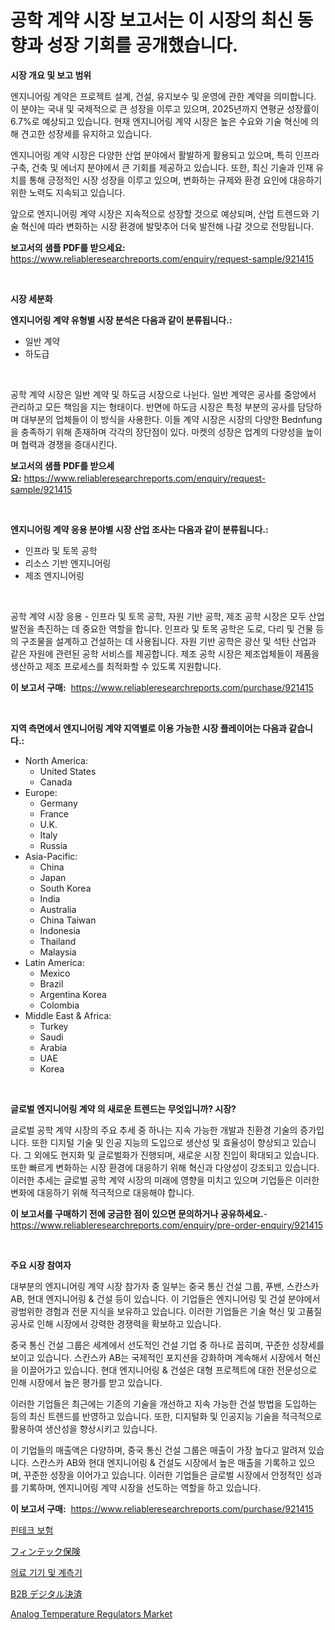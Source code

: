 <p><h1>공학 계약 시장 보고서는 이 시장의 최신 동향과 성장 기회를 공개했습니다.</h1></p><p><strong>시장 개요 및 보고 범위</strong></p>
<p><p>엔지니어링 계약은 프로젝트 설계, 건설, 유지보수 및 운영에 관한 계약을 의미합니다. 이 분야는 국내 및 국제적으로 큰 성장을 이루고 있으며, 2025년까지 연평균 성장률이 6.7%로 예상되고 있습니다. 현재 엔지니어링 계약 시장은 높은 수요와 기술 혁신에 의해 견고한 성장세를 유지하고 있습니다.</p><p>엔지니어링 계약 시장은 다양한 산업 분야에서 활발하게 활용되고 있으며, 특히 인프라 구축, 건축 및 에너지 분야에서 큰 기회를 제공하고 있습니다. 또한, 최신 기술과 인재 유치를 통해 긍정적인 시장 성장을 이루고 있으며, 변화하는 규제와 환경 요인에 대응하기 위한 노력도 지속되고 있습니다.</p><p>앞으로 엔지니어링 계약 시장은 지속적으로 성장할 것으로 예상되며, 산업 트렌드와 기술 혁신에 따라 변화하는 시장 환경에 발맞추어 더욱 발전해 나갈 것으로 전망됩니다.</p></p>
<p><strong>보고서의 샘플 PDF를 받으세요:</strong> <a href="https://www.reliableresearchreports.com/enquiry/request-sample/921415">https://www.reliableresearchreports.com/enquiry/request-sample/921415</a></p>
<p>&nbsp;</p>
<p><strong>시장 세분화</strong></p>
<p><strong>엔지니어링 계약 유형별 시장 분석은 다음과 같이 분류됩니다.:</strong></p>
<p><ul><li>일반 계약</li><li>하도급</li></ul></p>
<p>&nbsp;</p>
<p><p>공학 계약 시장은 일반 계약 및 하도금 시장으로 나뉜다. 일반 계약은 공사를 중앙에서 관리하고 모든 책임을 지는 형태이다. 반면에 하도금 시장은 특정 부분의 공사를 담당하며 대부분의 업체들이 이 방식을 사용한다. 이들 계약 시장은 시장의 다양한 Bednfung을 충족하기 위해 존재하며 각각의 장단점이 있다. 마켓의 성장은 업계의 다양성을 높이며 협력과 경쟁을 증대시킨다.</p></p>
<p><strong>보고서의 샘플 PDF를 받으세요:</strong>&nbsp;<a href="https://www.reliableresearchreports.com/enquiry/request-sample/921415">https://www.reliableresearchreports.com/enquiry/request-sample/921415</a></p>
<p>&nbsp;</p>
<p><strong> 엔지니어링 계약 응용 분야별 시장 산업 조사는 다음과 같이 분류됩니다.:</strong></p>
<p><ul><li>인프라 및 토목 공학</li><li>리소스 기반 엔지니어링</li><li>제조 엔지니어링</li></ul></p>
<p>&nbsp;</p>
<p><p>공학 계약 시장 응용 - 인프라 및 토목 공학, 자원 기반 공학, 제조 공학 시장은 모두 산업 발전을 촉진하는 데 중요한 역할을 합니다. 인프라 및 토목 공학은 도로, 다리 및 건물 등의 구조물을 설계하고 건설하는 데 사용됩니다. 자원 기반 공학은 광산 및 석탄 산업과 같은 자원에 관련된 공학 서비스를 제공합니다. 제조 공학 시장은 제조업체들이 제품을 생산하고 제조 프로세스를 최적화할 수 있도록 지원합니다.</p></p>
<p><strong>이 보고서 구매:</strong>&nbsp; <a href="https://www.reliableresearchreports.com/purchase/921415">https://www.reliableresearchreports.com/purchase/921415</a></p>
<p>&nbsp;</p>
<p><strong>지역 측면에서 엔지니어링 계약 지역별로 이용 가능한 시장 플레이어는 다음과 같습니다.:</strong></p>
<p><ul>
    <li>
        North America:
        <ul>
            <li>United States</li>
            <li>Canada</li>
        </ul>
    </li>
    <li>
        Europe:
        <ul>
            <li>Germany</li>
            <li>France</li>
            <li>U.K.</li>
            <li>Italy</li>
            <li>Russia</li>
        </ul>
    </li>
    <li>
        Asia-Pacific:
        <ul>
            <li>China</li>
            <li>Japan</li>
            <li>South Korea</li>
            <li>India</li>
            <li>Australia</li>
            <li>China Taiwan</li>
            <li>Indonesia</li>
            <li>Thailand</li>
            <li>Malaysia</li>
        </ul>
    </li>
    <li>
        Latin America:
        <ul>
            <li>Mexico</li>
            <li>Brazil</li>
            <li>Argentina Korea</li>
            <li>Colombia</li>
        </ul>
    </li>
    <li>
        Middle East & Africa:
        <ul>
            <li>Turkey</li>
            <li>Saudi</li>
            <li>Arabia</li>
            <li>UAE</li>
            <li>Korea</li>
        </ul>
    </li>
    </ul></p>
<p>&nbsp;</p>
<p><strong>글로벌 엔지니어링 계약 의 새로운 트렌드는 무엇입니까? 시장?</strong></p>
<p><p>글로벌 공학 계약 시장의 주요 추세 중 하나는 지속 가능한 개발과 친환경 기술의 증가입니다. 또한 디지털 기술 및 인공 지능의 도입으로 생산성 및 효율성이 향상되고 있습니다. 그 외에도 현지화 및 글로벌화가 진행되며, 새로운 시장 진입이 확대되고 있습니다. 또한 빠르게 변화하는 시장 환경에 대응하기 위해 혁신과 다양성이 강조되고 있습니다. 이러한 추세는 글로벌 공학 계약 시장의 미래에 영향을 미치고 있으며 기업들은 이러한 변화에 대응하기 위해 적극적으로 대응해야 합니다.</p></p>
<p><strong>이 보고서를 구매하기 전에 궁금한 점이 있으면 문의하거나 공유하세요.</strong>- <a href="https://www.reliableresearchreports.com/enquiry/pre-order-enquiry/921415">https://www.reliableresearchreports.com/enquiry/pre-order-enquiry/921415</a></p>
<p>&nbsp;</p>
<p><strong>주요 시장 참여자</strong></p>
<p><p>대부분의 엔지니어링 계약 시장 참가자 중 일부는 중국 통신 건설 그룹, 푸밴, 스칸스카 AB, 현대 엔지니어링 & 건설 등이 있습니다. 이 기업들은 엔지니어링 및 건설 분야에서 광범위한 경험과 전문 지식을 보유하고 있습니다. 이러한 기업들은 기술 혁신 및 고품질 공사로 인해 시장에서 강력한 경쟁력을 확보하고 있습니다.</p><p>중국 통신 건설 그룹은 세계에서 선도적인 건설 기업 중 하나로 꼽히며, 꾸준한 성장세를 보이고 있습니다. 스칸스카 AB는 국제적인 포지션을 강화하며 계속해서 시장에서 혁신을 이끌어가고 있습니다. 현대 엔지니어링 & 건설은 대형 프로젝트에 대한 전문성으로 인해 시장에서 높은 평가를 받고 있습니다.</p><p>이러한 기업들은 최근에는 기존의 기술을 개선하고 지속 가능한 건설 방법을 도입하는 등의 최신 트렌드를 반영하고 있습니다. 또한, 디지털화 및 인공지능 기술을 적극적으로 활용하여 생산성을 향상시키고 있습니다.</p><p>이 기업들의 매출액은 다양하며, 중국 통신 건설 그룹은 매출이 가장 높다고 알려져 있습니다. 스칸스카 AB와 현대 엔지니어링 & 건설도 시장에서 높은 매출을 기록하고 있으며, 꾸준한 성장을 이어가고 있습니다. 이러한 기업들은 글로벌 시장에서 안정적인 성과를 기록하며, 엔지니어링 계약 시장을 선도하는 역할을 하고 있습니다.</p></p>
<p><strong>이 보고서 구매:</strong>&nbsp;&nbsp;<a href="https://www.reliableresearchreports.com/purchase/921415">https://www.reliableresearchreports.com/purchase/921415</a></p>
<p><p><a href="https://github.com/laholand/Market-Research-Report-List-2/blob/main/5127043182155.md">핀테크 보험</a></p><p><a href="https://github.com/lababdou/Market-Research-Report-List-2/blob/main/5764386182160.md">フィンテック保険</a></p><p><a href="https://github.com/sougarounis/Market-Research-Report-List-2/blob/main/8058574182156.md">의료 기기 및 계측기</a></p><p><a href="https://github.com/mohamedbakry57/Market-Research-Report-List-2/blob/main/1061155182159.md">B2B デジタル決済</a></p><p><a href="https://issuu.com/reportprime-2/docs/analog-temperature-regulators-market-size-2030.ppt">Analog Temperature Regulators Market</a></p></p>
